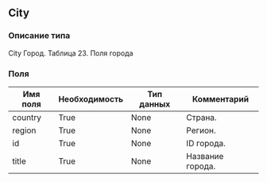 
## City

### Описание типа
City
Город.
Таблица 23. Поля города


### Поля

| Имя поля | Необходимость | Тип данных | Комментарий |
|---|---|---|---|
|country|True|None|Страна.<br/>|
|region|True|None|Регион.<br/>|
|id|True|None|ID города.<br/>|
|title|True|None|Название города.<br/>|
